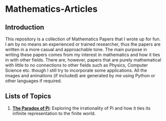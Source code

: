# Mathematics-Articles

## Introduction
This repository is a collection of Mathematics Papers that I wrote up for fun. I am by no means an experienced or trained researcher, thus the papers are written in a more 
casual and approachable tone. The main purpose in writing these papers comes from my interest in mathematics and how it ties in with other fields. There are, however, papers
that are purely mathematical with little to no connections to other fields such as Physics, Computer Science etc. though I still try to incorporate some applications.
All the images and animations (if included) are generated by me using Python or other languages if required.

## Lists of Topics
1. **[The Paradox of Pi](The%20Paradox%20of%20Pi/)**: Exploring the irrationality of Pi and how it ties its infinite representation to the finite world.

